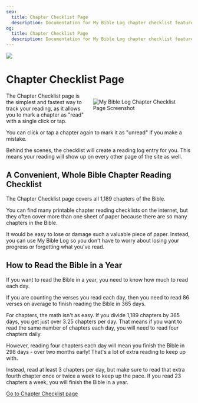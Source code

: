 ```yaml
---
seo:
  title: Chapter Checklist Page
  description: Documentation for My Bible Log chapter checklist features
og:
  title: Chapter Checklist Page
  description: Documentation for My Bible Log chapter checklist features
---
```


![](/share.jpg)

# Chapter Checklist Page

<div style="width: 50%; float: right; margin: 1rem">
  <img alt="My Bible Log Chapter Checklist Page Screenshot" src="/screenshots/sc12-checklist.jpg" />
</div>

The Chapter Checklist page is the simplest and fastest way to track your reading, as it allows you to mark a chapter as "read" with a single click or tap.

You can click or tap a chapter again to mark it as "unread" if you make a mistake.

Behind the scenes, the checklist will create a reading log entry for you.
This means your reading will show up on every other page of the site as well.

## A Convenient, Whole Bible Chapter Reading Checklist

The Chapter Checklist page covers all 1,189 chapters of the Bible.

You can find many printable chapter reading checklists on the internet, but they often cover more than one sheet of paper because there are so many chapters in the Bible.

It would be easy to lose or damage such a valuable piece of paper. Instead, you can use My Bible Log so you don't have to worry about losing your progress or forgetting what you've read.

## How to Read the Bible in a Year

If you want to read the Bible in a year, you need to know how much to read each day.

If you are counting the verses you read each day, then you need to read 86 verses on average to finish reading the Bible in 365 days.

For chapters, the math isn't as easy. If you divide 1,189 chapters by 365 days, you get just over 3.25 chapters per day. That means if you want to read the same number of chapters each day, you will need to read four chapters daily.

However, reading four chapters each day will mean you finish the Bible in 298 days - over two months early! That's a lot of extra reading to keep up with.

Instead, read at least 3 chapters per day, but make sure to read that extra fourth chapter once or twice a week to keep up the pace. If you read 23 chapters a week, you will finish the Bible in a year.

<div class="buttons">
  <a class="button is-light" href="/checklist">Go to Chapter Checklist page</a>
</div>
